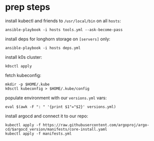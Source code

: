 # prep steps

install kubectl and friends to `/usr/local/bin` on all `hosts`:

    ansible-playbook -i hosts tools.yml --ask-become-pass

install deps for longhorn storage on `[servers]` only:

    ansible-playbook -i hosts deps.yml

install k0s cluster:

    k0sctl apply

fetch kubeconfig:

    mkdir -p $HOME/.kube
    k0sctl kubeconfig > $HOME/.kube/config

populate environment with our `versions.yml` vars:

    eval $(awk -F ": " '{print $1"="$2}' versions.yml)

install argocd and connect it to our repo:

    kubectl apply -f https://raw.githubusercontent.com/argoproj/argo-cd/$argocd_version/manifests/core-install.yaml
    kubectl apply -f manifests.yml

